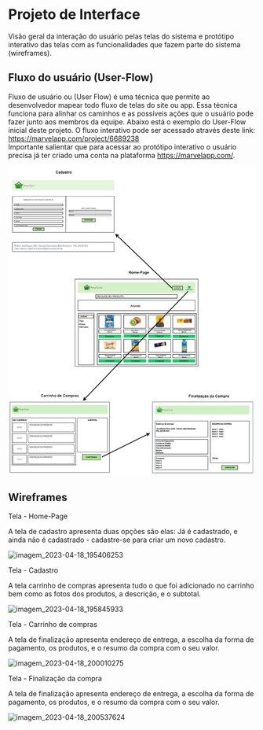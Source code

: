 
# Projeto de Interface

Visão geral da interação do usuário pelas telas do sistema e protótipo interativo das telas com as funcionalidades que fazem parte do sistema (wireframes).

## Fluxo do usuário (User-Flow)

Fluxo de usuário ou (User Flow) é uma técnica que permite ao desenvolvedor mapear todo fluxo de telas do site ou app. Essa técnica funciona para alinhar os caminhos e as possíveis ações que o usuário pode fazer junto aos membros da equipe. 
Abaixo está o exemplo do User-Flow inicial deste projeto. O fluxo interativo pode ser acessado através deste link: https://marvelapp.com/project/6689238  
Importante salientar que para acessar ao protótipo interativo o usuário precisa já ter criado uma conta na plataforma https://marvelapp.com/. 



<img src="https://github.com/ICEI-PUC-Minas-PMV-ADS/pmv-ads-2023-1-e1-proj-web-t15-e1-proj-web-t15-time-1-projprecocerto/blob/5c8ab95b508cd349846a78fbbf5007175b5319e6/docs/img/User_Flow.drawio.png" width="550px"/>


## Wireframes

Tela - Home-Page

A tela de cadastro apresenta duas opções são elas:
Já é cadastrado, e ainda não é cadastrado - cadastre-se para criar um novo cadastro.

![imagem_2023-04-18_195406253](https://user-images.githubusercontent.com/126032592/232922122-dc7ec943-190a-450b-8e86-63db7618b93b.png)

Tela - Cadastro

A tela carrinho de compras apresenta tudo o que foi adicionado no carrinho bem como as fotos dos produtos, a descrição, e o subtotal.

![imagem_2023-04-18_195845933](https://user-images.githubusercontent.com/126032592/232922801-640ffa76-3d4a-4102-8e68-ecc56475977c.png)

Tela - Carrinho de compras

A tela de finalização apresenta endereço de entrega, a escolha da forma de pagamento, os produtos, e o resumo da compra com o seu valor.

![imagem_2023-04-18_200010275](https://user-images.githubusercontent.com/126032592/232922980-717d1816-5bf3-4233-bd8d-74c72ca10131.png)

Tela - Finalização da compra

A tela de finalização apresenta endereço de entrega, a escolha da forma de pagamento, os produtos, e o resumo da compra com o seu valor.

![imagem_2023-04-18_200537624](https://user-images.githubusercontent.com/126032592/232923640-6d619ac0-27e4-4f96-8cc1-952a7eedc604.png)
